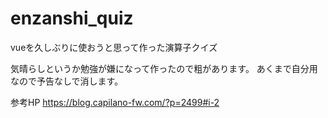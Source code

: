 # enzanshi_quiz
vueを久しぶりに使おうと思って作った演算子クイズ

気晴らしというか勉強が嫌になって作ったので粗があります。
あくまで自分用なので予告なしで消します。

参考HP
https://blog.capilano-fw.com/?p=2499#i-2
